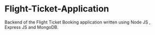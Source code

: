 # Flight-Ticket-Application
Backend of the Flight Ticket Booking application written using Node JS , Express JS and MongoDB.
